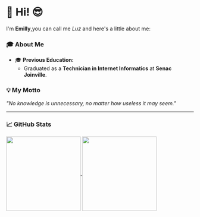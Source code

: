 # 👋 Hi! 😎

I'm **Emilly**,you can call me *Luz* and here's a little about me:  

### 🎓 About Me    
- 🎓 **Previous Education:**  
  - Graduated as a **Technician in Internet Informatics** at **Senac Joinville**.  

### 💡 My Motto  
*"No knowledge is unnecessary, no matter how useless it may seem."*  

---

### 📈 GitHub Stats 

<a href="https://github.com/emilly12321/github-readme-stats">
  <img height=200 align="center" src="https://github-readme-stats.vercel.app/api?username=emilly12321&theme=dracula&include_all_commits=true&count_privade=true" />
</a>
<a href="https://github.com/emilly12321/convoychat">
  <img height=200 align="center" src="https://github-readme-stats.vercel.app/api/top-langs?username=emilly12321&layout=compact&langs_count=8&card_width=320&theme=dracula" />
</a>
